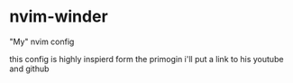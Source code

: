 # nvim-winder
"My" nvim config


this config is highly inspierd form the primogin i'll put a link to his youtube and github
